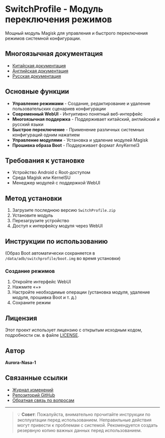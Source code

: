 # SwitchProfile - Модуль переключения режимов

Мощный модуль Magisk для управления и быстрого переключения режимов системной конфигурации.

## Многоязычная документация

- [Китайская документация](README.md)
- [Английская документация](README_EN.md)
- [Русская документация](README_RU.md)

## Основные функции

- **Управление режимами** - Создание, редактирование и удаление пользовательских сценариев конфигурации
- **Современный WebUI** - Интуитивно понятный веб-интерфейс
- **Многоязычная поддержка** - Поддерживает китайский, английский и русский языки
- **Быстрое переключение** - Применение различных системных конфигураций одним нажатием
- **Управление модулями** - Установка и удаление модулей Magisk
- **Прошивка образа Boot** - Поддерживает формат AnyKernel3

## Требования к установке

- Устройство Android с Root-доступом
- Среда Magisk или KernelSU
- Менеджер модулей с поддержкой WebUI

## Метод установки

1. Загрузите последнюю версию `SwitchProfile.zip`
2. Установите модуль
3. Перезагрузите устройство
4. Доступ к интерфейсу модуля через WebUI

## Инструкции по использованию

(Образ Boot автоматически сохраняется в `/data/adb/switchprofile/boot.img` во время установки)

### Создание режимов
1. Откройте интерфейс WebUI
2. Нажмите «+»
3. Настройте необходимые операции (установка модуля, удаление модуля, прошивка Boot и т. д.)
4. Сохраните режим

## Лицензия

Этот проект использует лицензию с открытым исходным кодом, подробности см. в файле [LICENSE](../LICENSE).

## Автор

**Aurora-Nasa-1**

## Связанные ссылки

- [Журнал изменений](changelog.md)
- [Репозиторий GitHub](https://github.com/Aurora-Nasa-1/SwitchProfile)
- [Обратная связь по вопросам](https://github.com/Aurora-Nasa-1/SwitchProfile/issues)

---

> 💡 **Совет**: Пожалуйста, внимательно прочитайте инструкции по эксплуатации перед использованием. Неправильные действия могут привести к проблемам с системой. Рекомендуется создать резервную копию важных данных перед использованием.